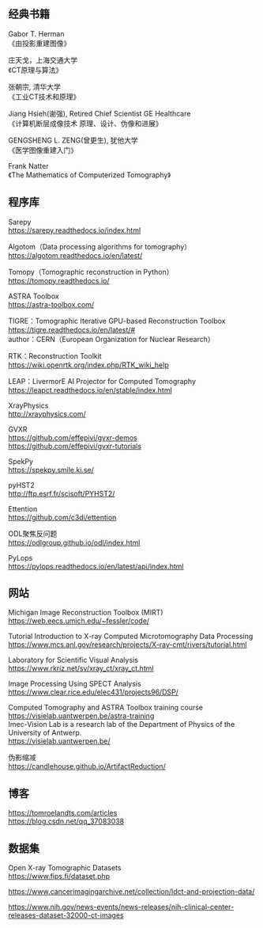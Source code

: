 ## 经典书籍
Gabor T. Herman    
《由投影重建图像》

庄天戈，上海交通大学     
《CT原理与算法》

张朝宗, 清华大学    
《工业CT技术和原理》

Jiang Hsieh(谢强), Retired Chief Scientist GE Healthcare        
《计算机断层成像技术  原理、设计、伪像和进展》

GENGSHENG L. ZENG(曾更生), 犹他大学           
《医学图像重建入门》

Frank Natter    
《The Mathematics of Computerized Tomography》

## 程序库
Sarepy     
https://sarepy.readthedocs.io/index.html     

Algotom（Data processing algorithms for tomography）    
https://algotom.readthedocs.io/en/latest/

Tomopy（Tomographic reconstruction in Python）    
https://tomopy.readthedocs.io/    

ASTRA Toolbox     
https://astra-toolbox.com/     

TIGRE：Tomographic Iterative GPU-based Reconstruction Toolbox     
https://tigre.readthedocs.io/en/latest/#     
author：CERN（European Organization for Nuclear Research）

RTK：Reconstruction Toolkit     
https://wiki.openrtk.org/index.php/RTK_wiki_help    

LEAP：LivermorE AI Projector for Computed Tomography     
https://leapct.readthedocs.io/en/stable/index.html

XrayPhysics    
http://xrayphysics.com/

GVXR   
https://github.com/effepivi/gvxr-demos     
https://github.com/effepivi/gvxr-tutorials      

SpekPy   
https://spekpy.smile.ki.se/

pyHST2      
http://ftp.esrf.fr/scisoft/PYHST2/    

Ettention    
https://github.com/c3di/ettention     

ODL聚焦反问题    
https://odlgroup.github.io/odl/index.html

PyLops    
https://pylops.readthedocs.io/en/latest/api/index.html

## 网站
Michigan Image Reconstruction Toolbox (MIRT)    
https://web.eecs.umich.edu/~fessler/code/

Tutorial Introduction to X-ray Computed Microtomography Data Processing     
https://www.mcs.anl.gov/research/projects/X-ray-cmt/rivers/tutorial.html

Laboratory for Scientific Visual Analysis    
https://www.rkriz.net/sv/xray_ct/xray_ct.html    

Image Processing Using SPECT Analysis     
https://www.clear.rice.edu/elec431/projects96/DSP/

Computed Tomography and ASTRA Toolbox training course      
https://visielab.uantwerpen.be/astra-training       
Imec-Vision Lab is a research lab of the Department of Physics of the University of Antwerp.    
https://visielab.uantwerpen.be/

伪影缩减      
https://candlehouse.github.io/ArtifactReduction/

## 博客
https://tomroelandts.com/articles   
https://blog.csdn.net/qq_37083038

## 数据集
Open X-ray Tomographic Datasets    
https://www.fips.fi/dataset.php

https://www.cancerimagingarchive.net/collection/ldct-and-projection-data/

https://www.nih.gov/news-events/news-releases/nih-clinical-center-releases-dataset-32000-ct-images
